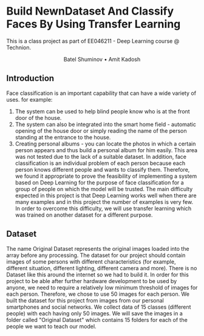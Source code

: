 # Build NewnDataset And Classify Faces By Using Transfer Learning
This is a class project as part of EE046211 - Deep Learning course @ Technion.  

<p align="center">
Batel Shuminov</a>  •  
Amit Kadosh</a>



## Introduction
Face classification is an important capability that can have a wide variety of uses. for example:
1. The system can be used to help blind people know who is at the front door of the house.
2. The system can also be integrated into the smart home field - automatic opening of the house door or simply reading the name of the person standing at the entrance to the house.
3. Creating personal albums - you can locate the photos in which a certain person appears and thus build a personal album for him easily.
This area was not tested due to the lack of a suitable dataset.
In addition, face classification is an individual problem of each person because each person knows different people and wants to classify them.
Therefore, we found it appropriate to prove the feasibility of implementing a system based on Deep Learning for the purpose of face classification for a group of people on which the model will be trusted.
The main difficulty expected in this project is that Deep Learning works well when there are many examples and in this project the number of examples is very few.
In order to overcome this difficulty, we will use transfer learning which was trained on another dataset for a different purpose.



## Dataset
The name Original Dataset represents the original images loaded into the array before any processing.
The dataset for our project should contain images of some persons with different characteristics (for example, different situation, different lighting, different camera and more). There is no Dataset like this around the internet so we had to build it.
In order for this project to be able after further hardware development to be used by anyone, we need to require a relatively low minimum threshold of images for each person. Therefore, we chose to use 50 images for each person.
We built the dataset for this project from images from our personal smartphones and social networks. We collect data of 15 classes (different people) with each having only 50 images.
We will save the images in a folder called "Original Dataset" which contains 15 folders for each of the people we want to teach our model.

